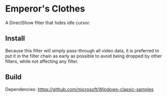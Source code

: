 # Emperor's Clothes

A DirectShow filter that hides idle cursor.

## Install

Because this filter will simply pass-through all video data, it is preferred to put it in the filter chain as early as possible to avoid being dropped by other filters, while not affecting any filter.

## Build

Dependencies:
    https://github.com/microsoft/Windows-classic-samples
